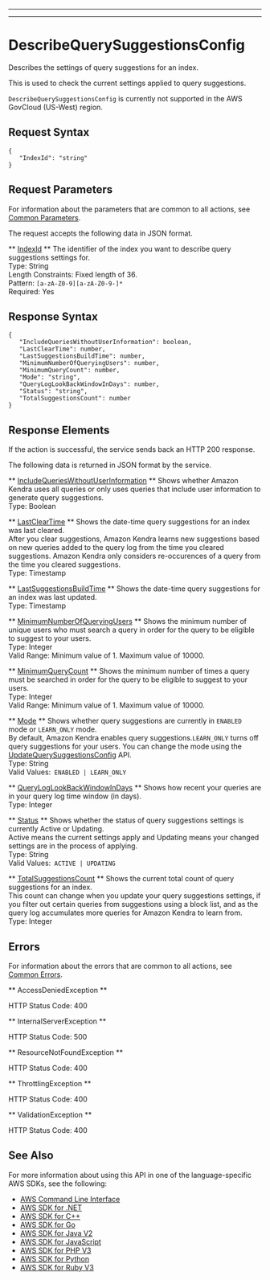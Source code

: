 --------

--------

# DescribeQuerySuggestionsConfig<a name="API_DescribeQuerySuggestionsConfig"></a>

Describes the settings of query suggestions for an index\.

This is used to check the current settings applied to query suggestions\.

 `DescribeQuerySuggestionsConfig` is currently not supported in the AWS GovCloud \(US\-West\) region\.

## Request Syntax<a name="API_DescribeQuerySuggestionsConfig_RequestSyntax"></a>

```
{
   "IndexId": "string"
}
```

## Request Parameters<a name="API_DescribeQuerySuggestionsConfig_RequestParameters"></a>

For information about the parameters that are common to all actions, see [Common Parameters](CommonParameters.md)\.

The request accepts the following data in JSON format\.

 ** [IndexId](#API_DescribeQuerySuggestionsConfig_RequestSyntax) **   <a name="Kendra-DescribeQuerySuggestionsConfig-request-IndexId"></a>
The identifier of the index you want to describe query suggestions settings for\.  
Type: String  
Length Constraints: Fixed length of 36\.  
Pattern: `[a-zA-Z0-9][a-zA-Z0-9-]*`   
Required: Yes

## Response Syntax<a name="API_DescribeQuerySuggestionsConfig_ResponseSyntax"></a>

```
{
   "IncludeQueriesWithoutUserInformation": boolean,
   "LastClearTime": number,
   "LastSuggestionsBuildTime": number,
   "MinimumNumberOfQueryingUsers": number,
   "MinimumQueryCount": number,
   "Mode": "string",
   "QueryLogLookBackWindowInDays": number,
   "Status": "string",
   "TotalSuggestionsCount": number
}
```

## Response Elements<a name="API_DescribeQuerySuggestionsConfig_ResponseElements"></a>

If the action is successful, the service sends back an HTTP 200 response\.

The following data is returned in JSON format by the service\.

 ** [IncludeQueriesWithoutUserInformation](#API_DescribeQuerySuggestionsConfig_ResponseSyntax) **   <a name="Kendra-DescribeQuerySuggestionsConfig-response-IncludeQueriesWithoutUserInformation"></a>
Shows whether Amazon Kendra uses all queries or only uses queries that include user information to generate query suggestions\.  
Type: Boolean

 ** [LastClearTime](#API_DescribeQuerySuggestionsConfig_ResponseSyntax) **   <a name="Kendra-DescribeQuerySuggestionsConfig-response-LastClearTime"></a>
Shows the date\-time query suggestions for an index was last cleared\.  
After you clear suggestions, Amazon Kendra learns new suggestions based on new queries added to the query log from the time you cleared suggestions\. Amazon Kendra only considers re\-occurences of a query from the time you cleared suggestions\.   
Type: Timestamp

 ** [LastSuggestionsBuildTime](#API_DescribeQuerySuggestionsConfig_ResponseSyntax) **   <a name="Kendra-DescribeQuerySuggestionsConfig-response-LastSuggestionsBuildTime"></a>
Shows the date\-time query suggestions for an index was last updated\.  
Type: Timestamp

 ** [MinimumNumberOfQueryingUsers](#API_DescribeQuerySuggestionsConfig_ResponseSyntax) **   <a name="Kendra-DescribeQuerySuggestionsConfig-response-MinimumNumberOfQueryingUsers"></a>
Shows the minimum number of unique users who must search a query in order for the query to be eligible to suggest to your users\.  
Type: Integer  
Valid Range: Minimum value of 1\. Maximum value of 10000\.

 ** [MinimumQueryCount](#API_DescribeQuerySuggestionsConfig_ResponseSyntax) **   <a name="Kendra-DescribeQuerySuggestionsConfig-response-MinimumQueryCount"></a>
Shows the minimum number of times a query must be searched in order for the query to be eligible to suggest to your users\.  
Type: Integer  
Valid Range: Minimum value of 1\. Maximum value of 10000\.

 ** [Mode](#API_DescribeQuerySuggestionsConfig_ResponseSyntax) **   <a name="Kendra-DescribeQuerySuggestionsConfig-response-Mode"></a>
Shows whether query suggestions are currently in `ENABLED` mode or `LEARN_ONLY` mode\.  
By default, Amazon Kendra enables query suggestions\.`LEARN_ONLY` turns off query suggestions for your users\. You can change the mode using the [UpdateQuerySuggestionsConfig](https://docs.aws.amazon.com/kendra/latest/dg/API_UpdateQuerySuggestionsConfig.html) API\.  
Type: String  
Valid Values:` ENABLED | LEARN_ONLY` 

 ** [QueryLogLookBackWindowInDays](#API_DescribeQuerySuggestionsConfig_ResponseSyntax) **   <a name="Kendra-DescribeQuerySuggestionsConfig-response-QueryLogLookBackWindowInDays"></a>
Shows how recent your queries are in your query log time window \(in days\)\.  
Type: Integer

 ** [Status](#API_DescribeQuerySuggestionsConfig_ResponseSyntax) **   <a name="Kendra-DescribeQuerySuggestionsConfig-response-Status"></a>
Shows whether the status of query suggestions settings is currently Active or Updating\.  
Active means the current settings apply and Updating means your changed settings are in the process of applying\.  
Type: String  
Valid Values:` ACTIVE | UPDATING` 

 ** [TotalSuggestionsCount](#API_DescribeQuerySuggestionsConfig_ResponseSyntax) **   <a name="Kendra-DescribeQuerySuggestionsConfig-response-TotalSuggestionsCount"></a>
Shows the current total count of query suggestions for an index\.  
This count can change when you update your query suggestions settings, if you filter out certain queries from suggestions using a block list, and as the query log accumulates more queries for Amazon Kendra to learn from\.  
Type: Integer

## Errors<a name="API_DescribeQuerySuggestionsConfig_Errors"></a>

For information about the errors that are common to all actions, see [Common Errors](CommonErrors.md)\.

 ** AccessDeniedException **   
  
HTTP Status Code: 400

 ** InternalServerException **   
  
HTTP Status Code: 500

 ** ResourceNotFoundException **   
  
HTTP Status Code: 400

 ** ThrottlingException **   
  
HTTP Status Code: 400

 ** ValidationException **   
  
HTTP Status Code: 400

## See Also<a name="API_DescribeQuerySuggestionsConfig_SeeAlso"></a>

For more information about using this API in one of the language\-specific AWS SDKs, see the following:
+  [AWS Command Line Interface](https://docs.aws.amazon.com/goto/aws-cli/kendra-2019-02-03/DescribeQuerySuggestionsConfig) 
+  [AWS SDK for \.NET](https://docs.aws.amazon.com/goto/DotNetSDKV3/kendra-2019-02-03/DescribeQuerySuggestionsConfig) 
+  [AWS SDK for C\+\+](https://docs.aws.amazon.com/goto/SdkForCpp/kendra-2019-02-03/DescribeQuerySuggestionsConfig) 
+  [AWS SDK for Go](https://docs.aws.amazon.com/goto/SdkForGoV1/kendra-2019-02-03/DescribeQuerySuggestionsConfig) 
+  [AWS SDK for Java V2](https://docs.aws.amazon.com/goto/SdkForJavaV2/kendra-2019-02-03/DescribeQuerySuggestionsConfig) 
+  [AWS SDK for JavaScript](https://docs.aws.amazon.com/goto/AWSJavaScriptSDK/kendra-2019-02-03/DescribeQuerySuggestionsConfig) 
+  [AWS SDK for PHP V3](https://docs.aws.amazon.com/goto/SdkForPHPV3/kendra-2019-02-03/DescribeQuerySuggestionsConfig) 
+  [AWS SDK for Python](https://docs.aws.amazon.com/goto/boto3/kendra-2019-02-03/DescribeQuerySuggestionsConfig) 
+  [AWS SDK for Ruby V3](https://docs.aws.amazon.com/goto/SdkForRubyV3/kendra-2019-02-03/DescribeQuerySuggestionsConfig) 